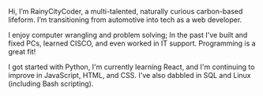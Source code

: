 Hi, I’m RainyCityCoder, a multi-talented, naturally curious carbon-based lifeform. I’m transitioning from automotive into tech as a web developer. 

I enjoy computer wrangling and problem solving; In the past I've built and fixed PCs, learned CISCO, and even worked in IT support. Programming is a great fit! 

I got started with Python, I'm currently learning React, and I'm continuing to improve in JavaScript, HTML, and CSS. I've also dabbled in SQL and Linux (including Bash scripting). 

<!---
RainyCityDiver/RainyCityDiver is a ✨ special ✨ repository because its `README.md` (this file) appears on your GitHub profile.
You can click the Preview link to take a look at your changes.
--->
